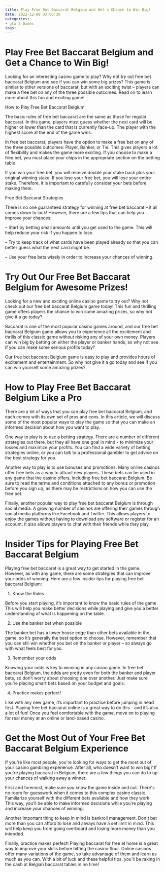 ```yaml
---
title: Play Free Bet Baccarat Belgium and Get a Chance to Win Big!
date: 2022-12-08 03:06:39
categories:
- gta 5 Games
tags:
---
```



#  Play Free Bet Baccarat Belgium and Get a Chance to Win Big!

Looking for an interesting casino game to play? Why not try out free bet baccarat Belgium and see if you can win some big prizes? This game is similar to other versions of baccarat, but with an exciting twist – players can make a free bet on any of the three possible outcomes. Read on to learn more about this fun and exciting game!

How to Play Free Bet Baccarat Belgium

The basic rules of free bet baccarat are the same as those for regular baccarat. In this game, players must guess whether the next card will be higher or lower than the card that is currently face-up. The player with the highest score at the end of the game wins.

In free bet baccarat, players have the option to make a free bet on any of the three possible outcomes: Player, Banker, or Tie. This gives players a lot of flexibility and makes the game more exciting. If you choose to make a free bet, you must place your chips in the appropriate section on the betting table.

If you win your free bet, you will receive double your stake back plus your original winning stake. If you lose your free bet, you will lose your entire stake. Therefore, it is important to carefully consider your bets before making them.

Free Bet Baccarat Strategies

There is no one guaranteed strategy for winning at free bet baccarat – it all comes down to luck! However, there are a few tips that can help you improve your chances:

– Start by betting small amounts until you get used to the game. This will help reduce your risk if you happen to lose.

– Try to keep track of what cards have been played already so that you can better guess what the next card might be.

– Use your free bets wisely in order to increase your chances of winning.

#  Try Out Our Free Bet Baccarat Belgium for Awesome Prizes!

Looking for a new and exciting online casino game to try out? Why not check out our free bet baccarat Belgium game today! This fun and thrilling game offers players the chance to win some amazing prizes, so why not give it a go today?

Baccarat is one of the most popular casino games around, and our free bet baccarat Belgium game allows you to experience all the excitement and thrills of this classic game without risking any of your own money. Players can win big by betting on either the player or banker hands, so why not see if you can make some serious profits today?

Our free bet baccarat Belgium game is easy to play and provides hours of excitement and entertainment. So why not give it a go today and see if you can win yourself some amazing prizes?

#  How to Play Free Bet Baccarat Belgium Like a Pro

There are a lot of ways that you can play free bet baccarat Belgium, and each comes with its own set of pros and cons. In this article, we will discuss some of the most popular ways to play the game so that you can make an informed decision about how you want to play.

One way to play is to use a betting strategy. There are a number of different strategies out there, but they all have one goal in mind - to minimize your losses and maximize your profits. You can find a wide variety of betting strategies online, or you can talk to a professional gambler to get advice on the best strategy for you.

Another way to play is to use bonuses and promotions. Many online casinos offer free bets as a way to attract new players. These bets can be used in any game that the casino offers, including free bet baccarat Belgium. Be sure to read the terms and conditions attached to any bonus or promotion before you sign up, as there may be restrictions on how you can use the free bet.

Finally, another popular way to play free bet baccarat Belgium is through social media. A growing number of casinos are offering their games through social media platforms like Facebook and Twitter. This allows players to enjoy the games without having to download any software or register for an account. It also allows players to chat with their friends while they play.

#  Insider Tips for Playing Free Bet Baccarat Belgium

Playing free bet baccarat is a great way to get started in the game. However, as with any game, there are some strategies that can improve your odds of winning. Here are a few insider tips for playing free bet baccarat Belgium:

1. Know the Rules

Before you start playing, it’s important to know the basic rules of the game. This will help you make better decisions while playing and give you a better understanding of what is happening on the table.

2. Use the banker bet when possible

The banker bet has a lower house edge than other bets available in the game, so it’s generally the best option to choose. However, remember that you can still win whether you bet on the banker or player – so always go with what feels best for you.

3. Remember your odds

Knowing your odds is key to winning in any casino game. In free bet baccarat Belgium, the odds are pretty even for both the banker and player bets, so don’t worry about choosing one over another. Just make sure you’re placing smart bets based on your budget and goals.

4. Practice makes perfect!

Like with any new game, it’s important to practice before jumping in head first. Playing free bet baccarat online is a great way to do this – and it’s also a lot of fun! Once you feel comfortable with the game, move on to playing for real money at an online or land-based casino.

#  Get the Most Out of Your Free Bet Baccarat Belgium Experience

If you're like most people, you're looking for ways to get the most out of your casino gambling experience. After all, who doesn't want to win big? If you're playing baccarat in Belgium, there are a few things you can do to up your chances of walking away a winner.

First and foremost, make sure you know the game inside and out. There's no room for guesswork when it comes to this complex casino classic. Familiarize yourself with the different bets available and how they work. This way, you'll be able to make informed decisions while you're playing and increase your chances of winning.

Another important thing to keep in mind is bankroll management. Don't bet more than you can afford to lose and always have a set limit in mind. This will help keep you from going overboard and losing more money than you intended.

Finally, practice makes perfect! Playing baccarat for free at home is a great way to improve your skills before hitting the casino floor. Online casinos offer many variations of the game, so take advantage of them and learn as much as you can. With a bit of luck and these helpful tips, you'll be raking in the cash at Belgian baccarat tables in no time!